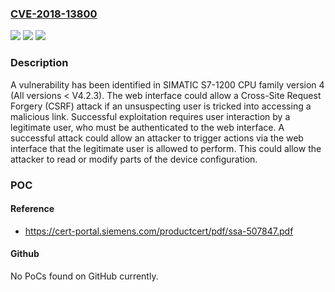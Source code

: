 ### [CVE-2018-13800](https://cve.mitre.org/cgi-bin/cvename.cgi?name=CVE-2018-13800)
![](https://img.shields.io/static/v1?label=Product&message=SIMATIC%20S7-1200%20CPU%20family%20version%204&color=blue)
![](https://img.shields.io/static/v1?label=Version&message=All%20versions%20%3C%20V4.2.3%20&color=brightgreen)
![](https://img.shields.io/static/v1?label=Vulnerability&message=CWE-352%3A%20Cross-Site%20Request%20Forgery%20(CSRF)&color=brightgreen)

### Description

A vulnerability has been identified in SIMATIC S7-1200 CPU family version 4 (All versions < V4.2.3). The web interface could allow a Cross-Site Request Forgery (CSRF) attack if an unsuspecting user is tricked into accessing a malicious link. Successful exploitation requires user interaction by a legitimate user, who must be authenticated to the web interface. A successful attack could allow an attacker to trigger actions via the web interface that the legitimate user is allowed to perform. This could allow the attacker to read or modify parts of the device configuration.

### POC

#### Reference
- https://cert-portal.siemens.com/productcert/pdf/ssa-507847.pdf

#### Github
No PoCs found on GitHub currently.

